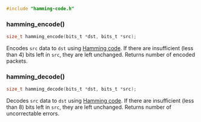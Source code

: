 ```c
#include "hamming-code.h"
```

### hamming_encode()

```c
size_t hamming_encode(bits_t *dst, bits_t *src);
```

Encodes `src` data to `dst` using
[Hamming code](https://en.wikipedia.org/wiki/Hamming(7,4)).
If there are insufficient (less than 4) bits left in `src`,
they are left unchanged.
Returns number of encoded packets.

### hamming_decode()

```c
size_t hamming_decode(bits_t *dst, bits_t *src);
```

Decodes `src` data to `dst` using
[Hamming code](https://en.wikipedia.org/wiki/Hamming(7,4)).
If there are insufficient (less than 8) bits left in `src`,
they are left unchanged.
Returns number of uncorrectable errors.
